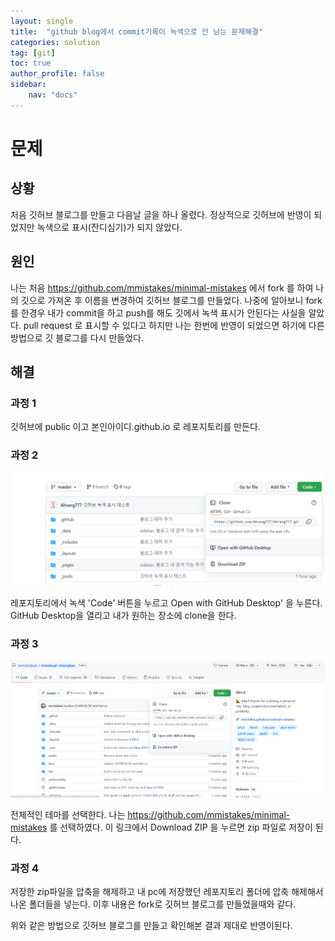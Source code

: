 ```yaml
---
layout: single
title:  "github blog에서 commit기록이 녹색으로 안 남는 문제해결"
categories: solution
tag: [git]
toc: true
author_profile: false
sidebar:
    nav: "docs"
---
```


# 문제

## 상황

처음 깃허브 블로그를 만들고 다음날 글을 하나 올렸다. 정상적으로 깃허브에 반영이 되었지만 녹색으로 표시(잔디심기)가 되지 않았다. 



## 원인

나는 처음 https://github.com/mmistakes/minimal-mistakes 에서 fork 를 하여 나의 깃으로 가져온 후 이름을 변경하여 깃허브 블로그를 만들었다. 나중에 알아보니 fork를 한경우 내가 commit을 하고 push를 해도 깃에서 녹색 표시가 안된다는 사실을 알았다. pull request 로 표시할 수 있다고 하지만 나는 한번에 반영이 되었으면 하기에 다른 방법으로 깃 블로그를 다시 만들었다.



## 해결

### 과정 1

깃허브에 public  이고 본인아이디.github.io 로 레포지토리를 만든다. 

### 과정 2

![img0](../images/2022-01-05-gitblog/img0.png)

레포지토리에서 녹색 'Code' 버튼을 누르고 Open with GitHub Desktop' 을 누른다. GitHub Desktop을 열리고 내가 원하는 장소에 clone을 한다.

### 과정 3

![img](../images/2022-01-05-gitblog/img.png)

전체적인 테마를 선택한다. 나는 https://github.com/mmistakes/minimal-mistakes 를 선택하였다. 이 링크에서 Download ZIP 을 누르면 zip 파일로 저장이 된다.



### 과정 4

저장한 zip파일을 압축을 해제하고 내 pc에 저장했던 레포지토리 폴더에 압축 해제해서 나온 폴더들을 넣는다. 이후 내용은 fork로 깃허브 블로그를 만들었을때와 같다.



위와 같은 방법으로 깃허브 블로그를 만들고 확인해본 결과 제대로 반영이된다.









